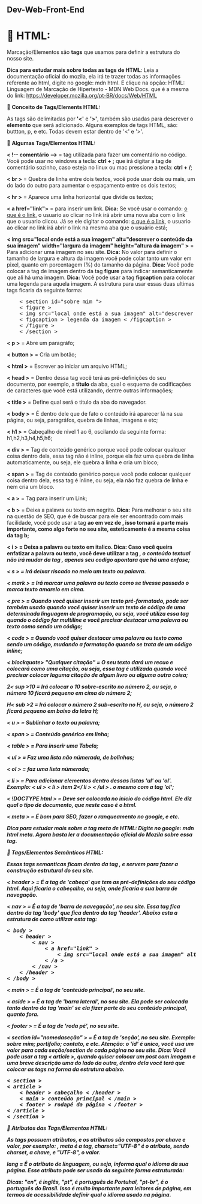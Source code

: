 ## Dev-Web-Front-End

# **🔴 HTML:**

Marcação/Elementos são **tags** que usamos para definir a estrutura do nosso site.

**Dica para estudar mais sobre todas as tags de HTML**: Leia a documentação oficial do mozila, ela irá te trazer todas as informações referente ao html, digite no google: mdn html. E clique na opção: HTML: Linguagem de Marcação de Hipertexto - MDN Web Docs. que é a mesma do link: https://developer.mozilla.org/pt-BR/docs/Web/HTML

🔹 **Conceito de Tags/Elements HTML:**

As tags são delimitadas por **'<'** e **'>'**, também são usadas para descrever o **elemento** que será adicionado. Alguns exemplos de tags HTML, são: buttton, p, e etc. Todas devem estar dentro de '<' e '>'.

🔹 **Algumas Tags/Elementos HTML:**

**< !-- comentário -->** = tag utilizada para fazer um comentário no código. Você pode usar no windows a tecla: **ctrl + ;** que irá digitar a tag de comentário sozinho, caso esteja no linux ou mac pressione a tecla: **ctrl + /**;

**< br >** = Quebra de linha entre dois textos, você pode usar dois ou mais, um do lado do outro para aumentar o espaçamento entre os dois textos;

**< hr >** = Aparece uma linha horizontal que divide os textos;

**< a href="link">** = para inserir um link. **Dica:** Se você usar o comando: <a href="link" target="_blank">o que é o link</a>, o usuario ao clicar no link irá abrir uma nova aba com o link que o usuario clicou. Já se ele digitar o comando: <a href="link" target="_self">o que é o link</a>, o usuario ao clicar no link irá abrir o link na mesma aba que o usuário está;

**< img src="local onde está a sua imagem" alt="descrever o conteúdo da sua imagem" width="largura da imagem" height="altura da imagem" >** = Para adicionar uma imagem no seu site. **Dica:** No valor para definir o tamanho de largura e altura da imagem você pode colar tanto um valor em pixel, quanto em porcentagem (%) do tamanho da página. **Dica:** Você pode colocar a tag de imagem dentro da tag **figure** para indicar semanticamente que ali há uma imagem. **Dica:** Você pode usar a tag **figcaption** para colocar uma legenda para aquela imagem. A estrutura para usar essas duas ultimas tags ficaria da seguinte forma:

<pre>
    < section id="sobre mim ">
    < figure >
    < img src="local onde está a sua imagem" alt="descrever o conteúdo da sua imagem" width="largura da imagem" height="altura da imagem" >
    < figcaption > legenda da imagem < /figcaption >
    < /figure >
    < /section >
</pre>

**< p >** = Abre um paragráfo;

**< button >** = Cria um botão;

**< html >** = Escrever ao iniciar um arquivo HTML;

**< head >** = Dentro dessa tag você terá  as pré-definições do seu documento, por exemplo, a **título** da aba, qual o esquema de codificações de caracteres que você está utilizando, dentre outras informações;

**< title >** = Define qual será o titulo da aba do navegador.

**< body >** = É dentro dele que de fato o conteúdo irá aparecer lá na sua página, ou seja, paragráfos, quebra de linhas, imagens e etc;

**< h1 >** = Cabeçalho de nivel 1 ao 6, oscilando da seguinte forma: h1,h2,h3,h4,h5,h6;

**< div >** = Tag de conteúdo genérico porque você pode colocar qualquer coisa dentro dela, essa tag não é inline, porque ela faz uma quebra de linha automaticamente, ou seja, ele quebra a linha e cria um bloco;

**< span >** = Tag de conteúdo genérico porque você pode colocar qualquer coisa dentro dela, essa tag é inline, ou seja, ela não faz quebra de linha e nem cria um bloco.

**< a >** = Tag para inserir um Link;

**< b >** = Deixa a palavra ou texto em negrito. **Dica:** Para melhorar o seu site na questão de SEO, que é de buscar para ele ser encontrado com mais facilidade, você pode usar a tag <strong> ao em vez de <b>, isso tornará a parte mais importante, como algo forte no seu site, esteticamente é a mesma coisa da tag b;

**< i >** = Deixa a palavra ou texto em italico. **Dica:** Caso você queira enfatizar a palavra ou texto, você deve utilizar a tag <em>, o conteúdo textual não irá mudar da tag <i>, apenas seu codigo apontara que há uma enfase;

**< s >** = Irá deixar riscado no meio um texto ou palavra.

**< mark >** = Irá marcar uma palavra ou texto como se tivesse passado o marca texto amarelo em cima.

**< pre >** = Quando você quiser inserir um texto pré-formatado, pode ser também usado quando você quiser inserir um texto de código de uma determinada linguagem de programação, ou seja, você utiliza essa tag quando o código for multiline e você precisar destacar uma palavra ou texto como sendo um código;

**< code >** = Quando você quiser destacar uma palavra ou texto como sendo um código, mudando a formatação quando se trata de um código inline;

**< blockquote> "Qualquer citação" </blockquote >** = O seu texto dará um recuo e colocará como uma citação, ou seja, essa tag é utilizada quando você precisar colocar laguma citação de algum livro ou alguma outra coisa;

**2< sup >10** = Irá colocar o 10 sobre-escrito no número 2, ou seja, o número 10 ficará pequeno em cima do número 2;

**H< sub >2** = Irá colocar o número 2 sub-escrito no H, ou seja, o número 2 ficará pequeno em baixo da letra H;

**< u >** = Sublinhar o texto ou palavra;

**< span >** = Conteúdo genérico em linha;

**< table >** = Para inserir uma Tabela;

**< ul >** = Faz uma lista não númerada, de bolinhas;

**< ol >** = faz uma lista númerada;

**< li >** = Para adicionar elementos dentro dessas listas 'ul' ou 'ol'. Exemplo: < ul > < li > item 2</ li > < /ul > . o mesmo com a tag 'ol';

**< !DOCTYPE html >** = Deve ser colocada no inicio do código html. Ele diz qual o tipo de documento, que neste caso é o html.

**< meta >** = É bom para SEO, fazer o ranqueamento no google, e etc.

**Dica para estudar mais sobre a tag meta de HTML**: Digite no google: mdn html meta. Agora basta ler a documentação oficial do Mozila sobre essa tag.

🔹 **Tags/Elementos Semânticos HTML:**

Essas tags semanticas ficam dentro da tag <body>, e servem para fazer a construção estrutural do seu site.

**< header >** = É a tag de 'cabeça' que tem as pré-definições do seu código html. Aqui ficaria o cabeçalho, ou seja, onde ficaria a sua barra de navegação.

**< nav >** = É a tag de 'barra de navegação', no seu site. Essa tag fica dentro da tag 'body' que fica dentro da tag 'header'. Abaixo esta a estrutura de como utilizar esta tag:

<pre>
< body >
    < header >
        < nav >
            < a href="link" >
                < img src="local onde está a sua imagem" alt="descrever o conteúdo da sua imagem" width="largura da imagem" height="altura da imagem" >
            < /a >
        < /nav >
    < /header >
< /body >
</pre>

**< main >** = É a tag de 'conteúdo principal', no seu site.

**< aside >** = É a tag de 'barra lateral', no seu site. Ela pode ser colocada tanto dentro da tag 'main' se ela fizer parte do seu conteúdo principal, quanto fora.

**< footer >** = É a tag de 'roda pé', no seu site.

**< section id="nomedaseção" >** = É a tag de 'seção', no seu site. Exemplo: sobre mim; portifolio; contato, e etc. Atenção: o 'id' é unico, você usa um valor para cada seção/section de cada página no seu site. **Dica:** Você pode usar a tag **< article >**, quando quiser colocar um post com imagem e uma breve descrição uma do lado da outra, dentro dela você terá que colocar as tags na forma da estrutura abaixo.

<pre>
< section >
< article >
    < header > cabeçalho < /header >
    < main > conteúdo principal < /main >
    < footer > rodapé da página < /footer >
< /article >
< /section >
</pre>

🔹 **Atributos das Tags/Elementos HTML:**

As tags possuem atributos, e os atributos são compostos por chave e valor, por exemplo: <meta charset="UTF-8">, meta é a tag, charset="UTF-8" é o atributo, sendo charset, a chave, e "UTF-8", o valor.

**lang** = É o atributo de linguagem, ou seja, informa qual o idioma da sua página. Esse atributo pode ser usado da seguinte forma estruturada:

<!DOCTYPE html>

<html lang="en">

<head>

**Dicas**: "en", é inglês, "pt", é português de Portuhal, "pt-br", é o português do Brasil. Isso é muito importante para leitores de página, em termos de acessibilidade definir qual o idioma usado na página.
